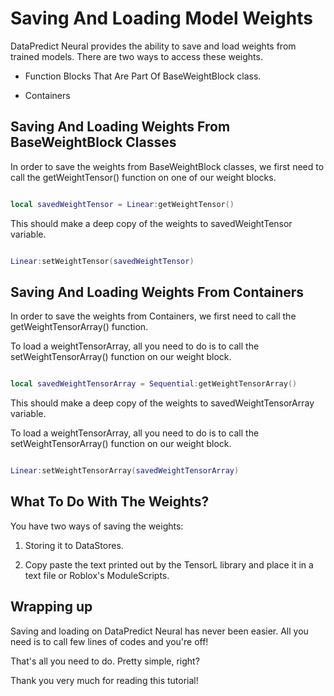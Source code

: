 # Saving And Loading Model Weights

DataPredict Neural provides the ability to save and load weights from trained models. There are two ways to access these weights.

* Function Blocks That Are Part Of BaseWeightBlock class.

* Containers

## Saving And Loading Weights From BaseWeightBlock Classes

In order to save the weights from BaseWeightBlock classes, we first need to call the getWeightTensor() function on one of our weight blocks.

```lua

local savedWeightTensor = Linear:getWeightTensor()

```

This should make a deep copy of the weights to savedWeightTensor variable.

```lua

Linear:setWeightTensor(savedWeightTensor)

```

## Saving And Loading Weights From Containers

In order to save the weights from Containers, we first need to call the getWeightTensorArray() function.

To load a weightTensorArray, all you need to do is to call the setWeightTensorArray() function on our weight block.

```lua

local savedWeightTensorArray = Sequential:getWeightTensorArray()

```

This should make a deep copy of the weights to savedWeightTensorArray variable.

To load a weightTensorArray, all you need to do is to call the setWeightTensorArray() function on our weight block.

```lua

Linear:setWeightTensorArray(savedWeightTensorArray)

```

## What To Do With The Weights?

You have two ways of saving the weights:

1. Storing it to DataStores.

2. Copy paste the text printed out by the TensorL library and place it in a text file or Roblox's ModuleScripts.

## Wrapping up

Saving and loading on DataPredict Neural has never been easier. All you need is to call few lines of codes and you're off!

That's all you need to do. Pretty simple, right?

Thank you very much for reading this tutorial!

